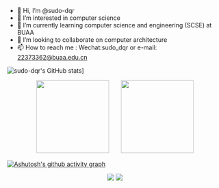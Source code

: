 - 👋 Hi, I’m @sudo-dqr
- 👀 I’m interested in computer science
- 🌱 I’m currently learning computer science and engineering (SCSE) at BUAA 
- 💞️ I’m looking to collaborate on computer architecture
- 📫 How to reach me : Wechat:sudo_dqr or e-mail: 22373362@buaa.edu.cn

![sudo-dqr's GitHub stats](https://github-readme-stats.vercel.app/api?username=sudo-dqr&show_icons=true&theme=radical)]
  
<div align="center">
<span>&emsp;&emsp;</span>
<img height="170px" src="https://github-readme-stats.vercel.app/api?username=sudo-dqr" /><span>&emsp;&emsp;</span><img height="170px" src="https://github-readme-stats.vercel.app/api/top-langs/?username=sudo-dqr&layout=compact&langs_count=8" />
<span>&emsp;&emsp;</span>
</div>

[![Ashutosh's github activity graph](https://github-readme-activity-graph-sudo-dqr.vercel.app/graph?username=sudo-dqr&theme=github-light)](https://github.com/ashutosh00710/github-readme-activity-graph)

<div align="center">
    <img  src="https://github-readme-streak-stats.herokuapp.com/?user=sudo-dqr" />
    <img  src="https://github-profile-trophy.vercel.app/?username=sudo-dqr" />
</div>
<!---
sudo-dqr/sudo-dqr is a ✨ special ✨ repository because its `README.md` (this file) appears on your GitHub profile.
You can click the Preview link to take a look at your changes.
--->
